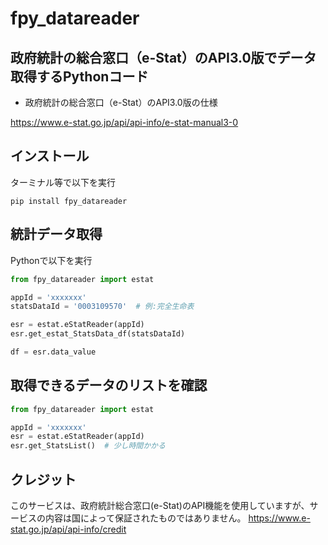 # fpy_datareader

## 政府統計の総合窓口（e-Stat）のAPI3.0版でデータ取得するPythonコード

- 政府統計の総合窓口（e-Stat）のAPI3.0版の仕様

https://www.e-stat.go.jp/api/api-info/e-stat-manual3-0

## インストール
ターミナル等で以下を実行
```
pip install fpy_datareader
```

## 統計データ取得
Pythonで以下を実行
```Python
from fpy_datareader import estat

appId = 'xxxxxxx'
statsDataId = '0003109570'  # 例:完全生命表

esr = estat.eStatReader(appId)
esr.get_estat_StatsData_df(statsDataId)

df = esr.data_value
```

## 取得できるデータのリストを確認

```Python
from fpy_datareader import estat

appId = 'xxxxxxx'
esr = estat.eStatReader(appId)
esr.get_StatsList()  # 少し時間かかる
```

## クレジット
このサービスは、政府統計総合窓口(e-Stat)のAPI機能を使用していますが、サービスの内容は国によって保証されたものではありません。
https://www.e-stat.go.jp/api/api-info/credit
